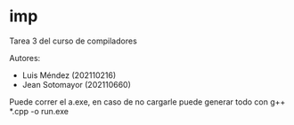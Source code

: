 # imp

Tarea 3 del curso de compiladores

Autores:

- Luis Méndez (202110216)
- Jean Sotomayor (202110660)


Puede correr el a.exe, en caso de no cargarle puede generar todo con g++ *.cpp -o run.exe
